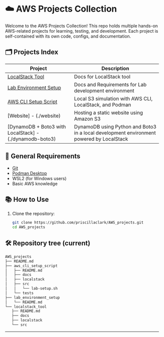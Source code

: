 # ☁️ AWS Projects Collection

Welcome to the AWS Projects Collection! This repo holds multiple hands-on AWS-related projects for learning, testing, and development. Each project is self-contained with its own code, configs, and documentation.

## 🗂️ Projects Index

| Project | Description |
|---------|-------------|
| [LocalStack Tool](./localstack_tool) | Docs for LocalStack tool |
| [Lab Environment Setup](./lab_environment_setup) | Docs and Requirements for Lab development environment |
| [AWS CLI Setup Script](./aws_cli_setup_script)  | Local S3 simulation with AWS CLI, LocalStack, and Podman |
| [Website] - (./website) | Hosting a static website using Amazon S3 |
| [DynamoDB + Boto3 with LocalStack] - (./dynamodb-boto3) | DynamoDB using Python and Boto3 in a local development environment powered by LocalStack |

## 🧰 General Requirements

- [Git](https://git-scm.com/)
- [Podman Desktop](https://podman-desktop.io/downloads/windows)
- WSL2 (for Windows users)
- Basic AWS knowledge

## 📚 How to Use

1. Clone the repository:
   ```bash
   git clone https://github.com/priscillaclark/AWS_projects.git
   cd AWS_projects
   ```

## 🛠️ Repository tree (current)

 ```bash
AWS_projects
├── README.md
├── aws_cli_setup_script
│   ├── README.md
│   ├── docs
│   ├── localstack
│   ├── src
│   │   └── lab-setup.sh
│   └── tests
├── lab_environment_setup
│   └── README.md
└── localstack_tool
    ├── README.md
    ├── docs
    ├── localstack
    └── src
```


______________________________________________________________________
